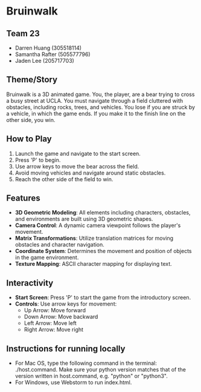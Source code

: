 # Bruinwalk

## Team 23
- Darren Huang (305518114)
- Samantha Rafter (505577796)
- Jaden Lee (205717703)

## Theme/Story
Bruinwalk is a 3D animated game. You, the player, are a bear trying to cross a busy street at UCLA. You must navigate through a field cluttered with obstacles, including rocks, trees, and vehicles. You lose if you are struck by a vehicle, in which the game ends. If you make it to the finish line on the other side, you win.

## How to Play
1. Launch the game and navigate to the start screen.
2. Press 'P' to begin.
3. Use arrow keys to move the bear across the field.
4. Avoid moving vehicles and navigate around static obstacles.
5. Reach the other side of the field to win.

## Features
- **3D Geometric Modeling**: All elements including characters, obstacles, and environments are built using 3D geometric shapes.
- **Camera Control**: A dynamic camera viewpoint follows the player's movement.
- **Matrix Transformations**: Utilize translation matrices for moving obstacles and character navigation.
- **Coordinate System**: Determines the movement and position of objects in the game environment.
- **Texture Mapping**: ASCII character mapping for displaying text.

## Interactivity
- **Start Screen**: Press 'P' to start the game from the introductory screen.
- **Controls**: Use arrow keys for movement:
  - Up Arrow: Move forward
  - Down Arrow: Move backward
  - Left Arrow: Move left
  - Right Arrow: Move right
 
## Instructions for running locally
- For Mac OS, type the following command in the terminal: ./host.command. Make sure your python version matches that of the version written in host.command, e.g. "python" or "python3".
- For Windows, use Webstorm to run index.html. 


